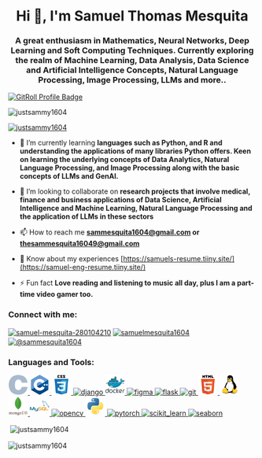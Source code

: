 <h1 align="center">Hi 👋, I'm Samuel Thomas Mesquita</h1> 
<h3 align="center">A great enthusiasm in Mathematics, Neural Networks, Deep Learning and Soft Computing Techniques. Currently exploring the realm of Machine Learning, Data Analysis, Data Science and Artificial Intelligence Concepts, Natural Language Processing, Image Processing, LLMs and more..</h3>

<a href="https://gitroll.io/profile/u2XtrDykd8QcQUQxq8R9vJQ1aNak1" target="_blank"><img src="https://gitroll.io/api/badges/profiles/v1/u2XtrDykd8QcQUQxq8R9vJQ1aNak1?theme=dracula" alt="GitRoll Profile Badge"/></a>

<p align="left"> <img src="https://komarev.com/ghpvc/?username=justsammy1604&label=Profile%20views&color=0e75b6&style=flat" alt="justsammy1604" /> </p>

<p align="left"> <a href="https://github.com/ryo-ma/github-profile-trophy"><img src="https://github-profile-trophy.vercel.app/?username=justsammy1604" alt="justsammy1604" /></a> </p>

- 🌱 I’m currently learning **languages such as Python, and R and understanding the applications of many libraries Python offers. Keen on learning the underlying concepts of Data Analytics, Natural Language Processing, and Image Processing along with the basic concepts of LLMs and GenAI.**

- 👯 I’m looking to collaborate on **research projects that involve medical, finance and business applications of Data Science, Artificial Intelligence and Machine Learning, Natural Language Processing and the application of LLMs in these sectors**

- 📫 How to reach me **sammesquita1604@gmail.com or thesammesquita16049@gmail.com**

- 📄 Know about my experiences [https://samuels-resume.tiiny.site/](https://samuel-eng-resume.tiiny.site/)

- ⚡ Fun fact **Love reading and listening to music all day, plus I am a part-time video gamer too.**

<h3 align="left">Connect with me:</h3>
<p align="left">
<a href="https://linkedin.com/in/samuel-mesquita-280104210" target="blank"><img align="center" src="https://raw.githubusercontent.com/rahuldkjain/github-profile-readme-generator/master/src/images/icons/Social/linked-in-alt.svg" alt="samuel-mesquita-280104210" height="30" width="40" /></a>
<a href="https://instagram.com/samuelmesquita1604" target="blank"><img align="center" src="https://raw.githubusercontent.com/rahuldkjain/github-profile-readme-generator/master/src/images/icons/Social/instagram.svg" alt="samuelmesquita1604" height="30" width="40" /></a>
<a href="https://medium.com/@sammesquita1604" target="blank"><img align="center" src="https://raw.githubusercontent.com/rahuldkjain/github-profile-readme-generator/master/src/images/icons/Social/medium.svg" alt="@sammesquita1604" height="30" width="40" /></a>
</p>

<h3 align="left">Languages and Tools:</h3>
<p align="left"> <a href="https://www.cprogramming.com/" target="_blank" rel="noreferrer"> <img src="https://raw.githubusercontent.com/devicons/devicon/master/icons/c/c-original.svg" alt="c" width="40" height="40"/> </a> <a href="https://www.w3schools.com/cpp/" target="_blank" rel="noreferrer"> <img src="https://raw.githubusercontent.com/devicons/devicon/master/icons/cplusplus/cplusplus-original.svg" alt="cplusplus" width="40" height="40"/> </a> <a href="https://www.w3schools.com/css/" target="_blank" rel="noreferrer"> <img src="https://raw.githubusercontent.com/devicons/devicon/master/icons/css3/css3-original-wordmark.svg" alt="css3" width="40" height="40"/> </a> <a href="https://www.djangoproject.com/" target="_blank" rel="noreferrer"> <img src="https://cdn.worldvectorlogo.com/logos/django.svg" alt="django" width="40" height="40"/> </a> <a href="https://www.docker.com/" target="_blank" rel="noreferrer"> <img src="https://raw.githubusercontent.com/devicons/devicon/master/icons/docker/docker-original-wordmark.svg" alt="docker" width="40" height="40"/> </a> <a href="https://www.figma.com/" target="_blank" rel="noreferrer"> <img src="https://www.vectorlogo.zone/logos/figma/figma-icon.svg" alt="figma" width="40" height="40"/> </a> <a href="https://flask.palletsprojects.com/" target="_blank" rel="noreferrer"> <img src="https://www.vectorlogo.zone/logos/pocoo_flask/pocoo_flask-icon.svg" alt="flask" width="40" height="40"/> </a> <a href="https://git-scm.com/" target="_blank" rel="noreferrer"> <img src="https://www.vectorlogo.zone/logos/git-scm/git-scm-icon.svg" alt="git" width="40" height="40"/> </a> <a href="https://www.w3.org/html/" target="_blank" rel="noreferrer"> <img src="https://raw.githubusercontent.com/devicons/devicon/master/icons/html5/html5-original-wordmark.svg" alt="html5" width="40" height="40"/> </a> <a href="https://www.linux.org/" target="_blank" rel="noreferrer"> <img src="https://raw.githubusercontent.com/devicons/devicon/master/icons/linux/linux-original.svg" alt="linux" width="40" height="40"/> </a> <a href="https://www.mongodb.com/" target="_blank" rel="noreferrer"> <img src="https://raw.githubusercontent.com/devicons/devicon/master/icons/mongodb/mongodb-original-wordmark.svg" alt="mongodb" width="40" height="40"/> </a> <a href="https://www.mysql.com/" target="_blank" rel="noreferrer"> <img src="https://raw.githubusercontent.com/devicons/devicon/master/icons/mysql/mysql-original-wordmark.svg" alt="mysql" width="40" height="40"/> </a> <a href="https://opencv.org/" target="_blank" rel="noreferrer"> <img src="https://www.vectorlogo.zone/logos/opencv/opencv-icon.svg" alt="opencv" width="40" height="40"/> </a> <a href="https://www.python.org" target="_blank" rel="noreferrer"> <img src="https://raw.githubusercontent.com/devicons/devicon/master/icons/python/python-original.svg" alt="python" width="40" height="40"/> </a> <a href="https://pytorch.org/" target="_blank" rel="noreferrer"> <img src="https://www.vectorlogo.zone/logos/pytorch/pytorch-icon.svg" alt="pytorch" width="40" height="40"/> </a> <a href="https://scikit-learn.org/" target="_blank" rel="noreferrer"> <img src="https://upload.wikimedia.org/wikipedia/commons/0/05/Scikit_learn_logo_small.svg" alt="scikit_learn" width="40" height="40"/> </a> <a href="https://seaborn.pydata.org/" target="_blank" rel="noreferrer"> <img src="https://seaborn.pydata.org/_images/logo-mark-lightbg.svg" alt="seaborn" width="40" height="40"/> </a> </p>

<p>&nbsp;<img align="center" src="https://github-readme-stats.vercel.app/api?username=justsammy1604&show_icons=true&locale=en" alt="justsammy1604" /></p>

<p><img align="center" src="https://github-readme-streak-stats.herokuapp.com/?user=justsammy1604&" alt="justsammy1604" /></p>


